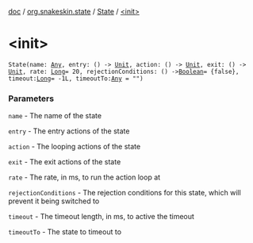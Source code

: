 [doc](../../index.md) / [org.snakeskin.state](../index.md) / [State](index.md) / [&lt;init&gt;](./-init-.md)

# &lt;init&gt;

`State(name: `[`Any`](https://kotlinlang.org/api/latest/jvm/stdlib/kotlin/-any/index.html)`, entry: () -> `[`Unit`](https://kotlinlang.org/api/latest/jvm/stdlib/kotlin/-unit/index.html)`, action: () -> `[`Unit`](https://kotlinlang.org/api/latest/jvm/stdlib/kotlin/-unit/index.html)`, exit: () -> `[`Unit`](https://kotlinlang.org/api/latest/jvm/stdlib/kotlin/-unit/index.html)`, rate: `[`Long`](https://kotlinlang.org/api/latest/jvm/stdlib/kotlin/-long/index.html)` = 20, rejectionConditions: () -> `[`Boolean`](https://kotlinlang.org/api/latest/jvm/stdlib/kotlin/-boolean/index.html)` = {false}, timeout: `[`Long`](https://kotlinlang.org/api/latest/jvm/stdlib/kotlin/-long/index.html)` = -1L, timeoutTo: `[`Any`](https://kotlinlang.org/api/latest/jvm/stdlib/kotlin/-any/index.html)` = "")`

### Parameters

`name` - The name of the state

`entry` - The entry actions of the state

`action` - The looping actions of the state

`exit` - The exit actions of the state

`rate` - The rate, in ms, to run the action loop at

`rejectionConditions` - The rejection conditions for this state, which will prevent it being switched to

`timeout` - The timeout length, in ms, to active the timeout

`timeoutTo` - The state to timeout to